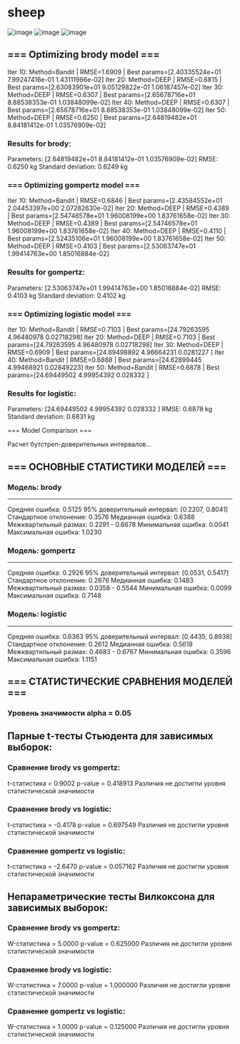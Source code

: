 # sheep
![image](https://github.com/user-attachments/assets/218843ad-fd5e-456d-8e30-920609a45abc)
![image](https://github.com/user-attachments/assets/50ff141e-e00f-4591-8653-6f682e144a98)
![image](https://github.com/user-attachments/assets/684d6ff6-2ec8-4740-acd2-5a3703fa5d18)
## === Optimizing brody model ===
Iter 10: Method=Bandit | RMSE=1.6909 | Best params=[2.40335524e+01 7.99247416e-01 1.43111986e-02]
Iter 20: Method=DEEP | RMSE=0.6815 | Best params=[2.63083901e+01 9.05129822e-01 1.06187457e-02]
Iter 30: Method=DEEP | RMSE=0.6307 | Best params=[2.65678716e+01 8.88538353e-01 1.03848099e-02]
Iter 40: Method=DEEP | RMSE=0.6307 | Best params=[2.65678716e+01 8.88538353e-01 1.03848099e-02]
Iter 50: Method=DEEP | RMSE=0.6250 | Best params=[2.64819482e+01 8.84181412e-01 1.03576909e-02]

### Results for brody:
Parameters: [2.64819482e+01 8.84181412e-01 1.03576909e-02]
RMSE: 0.6250 kg
Standard deviation: 0.6249 kg

### === Optimizing gompertz model ===
Iter 10: Method=Bandit | RMSE=0.6846 | Best params=[2.43584552e+01 2.04453397e+00 2.07282630e-02]
Iter 20: Method=DEEP | RMSE=0.4389 | Best params=[2.54746578e+01 1.96008199e+00 1.83761658e-02]
Iter 30: Method=DEEP | RMSE=0.4389 | Best params=[2.54746578e+01 1.96008199e+00 1.83761658e-02]
Iter 40: Method=DEEP | RMSE=0.4110 | Best params=[2.52435106e+01 1.96008199e+00 1.83761658e-02]
Iter 50: Method=DEEP | RMSE=0.4103 | Best params=[2.53063747e+01 1.99414763e+00 1.85016884e-02]

### Results for gompertz:
Parameters: [2.53063747e+01 1.99414763e+00 1.85016884e-02]
RMSE: 0.4103 kg
Standard deviation: 0.4102 kg

### === Optimizing logistic model ===
Iter 10: Method=Bandit | RMSE=0.7103 | Best params=[24.79263595  4.96480978  0.02718298]
Iter 20: Method=DEEP | RMSE=0.7103 | Best params=[24.79263595  4.96480978  0.02718298]
Iter 30: Method=DEEP | RMSE=0.6909 | Best params=[24.69498892  4.96664231  0.0281227 ]
Iter 40: Method=Bandit | RMSE=0.6888 | Best params=[24.62899445  4.99468921  0.02849223]
Iter 50: Method=Bandit | RMSE=0.6878 | Best params=[24.69449502  4.99954392  0.028332  ]

### Results for logistic:
Parameters: [24.69449502  4.99954392  0.028332  ]
RMSE: 0.6878 kg
Standard deviation: 0.6831 kg

=== Model Comparison ===

Расчет бутстреп-доверительных интервалов...

## === ОСНОВНЫЕ СТАТИСТИКИ МОДЕЛЕЙ ===

### Модель: brody
--------------------------------
Средняя ошибка: 0.5125
95% доверительный интервал: [0.2207, 0.8041]
Стандартное отклонение: 0.3576
Медианная ошибка: 0.6388
Межквартильный размах: 0.2291 - 0.6678
Минимальная ошибка: 0.0041
Максимальная ошибка: 1.0230

### Модель: gompertz
--------------------------------
Средняя ошибка: 0.2926
95% доверительный интервал: [0.0531, 0.5417]
Стандартное отклонение: 0.2876
Медианная ошибка: 0.1483
Межквартильный размах: 0.0358 - 0.5544
Минимальная ошибка: 0.0099
Максимальная ошибка: 0.7148

### Модель: logistic
--------------------------------
Средняя ошибка: 0.6363
95% доверительный интервал: [0.4435, 0.8938]
Стандартное отклонение: 0.2612
Медианная ошибка: 0.5618
Межквартильный размах: 0.4683 - 0.6767
Минимальная ошибка: 0.3596
Максимальная ошибка: 1.1151

## === СТАТИСТИЧЕСКИЕ СРАВНЕНИЯ МОДЕЛЕЙ ===
### Уровень значимости alpha = 0.05

## Парные t-тесты Стьюдента для зависимых выборок:

### Сравнение brody vs gompertz:
t-статистика = 0.9002
p-value = 0.418913
Различия не достигли уровня статистической значимости

### Сравнение brody vs logistic:
t-статистика = -0.4178
p-value = 0.697549
Различия не достигли уровня статистической значимости

### Сравнение gompertz vs logistic:
t-статистика = -2.6470
p-value = 0.057162
Различия не достигли уровня статистической значимости

## Непараметрические тесты Вилкоксона для зависимых выборок:

### Сравнение brody vs gompertz:
W-статистика = 5.0000
p-value = 0.625000
Различия не достигли уровня статистической значимости

### Сравнение brody vs logistic:
W-статистика = 7.0000
p-value = 1.000000
Различия не достигли уровня статистической значимости

### Сравнение gompertz vs logistic:
W-статистика = 1.0000
p-value = 0.125000
Различия не достигли уровня статистической значимости





